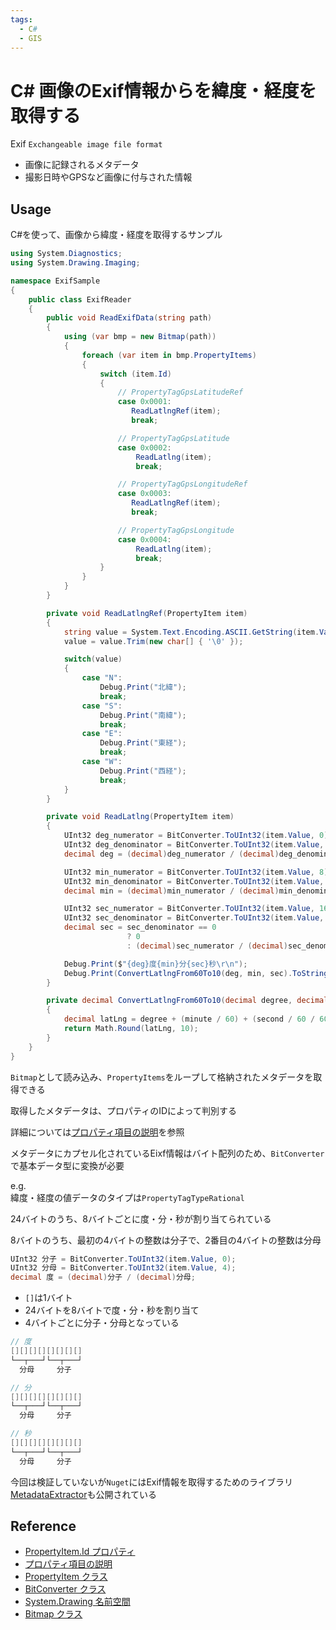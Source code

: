 ```yaml
---
tags:
  - C#
  - GIS
---
```


# C# 画像のExif情報からを緯度・経度を取得する

Exif `Exchangeable image file format`

* 画像に記録されるメタデータ
* 撮影日時やGPSなど画像に付与された情報

## Usage

C#を使って、画像から緯度・経度を取得するサンプル

```cs
using System.Diagnostics;
using System.Drawing.Imaging;

namespace ExifSample
{
    public class ExifReader
    {
        public void ReadExifData(string path)
        {
            using (var bmp = new Bitmap(path))
            {
                foreach (var item in bmp.PropertyItems)
                {
                    switch (item.Id)
                    {
                        // PropertyTagGpsLatitudeRef
                        case 0x0001:
                           ReadLatlngRef(item);
                           break;

                        // PropertyTagGpsLatitude
                        case 0x0002:
                            ReadLatlng(item);
                            break;

                        // PropertyTagGpsLongitudeRef
                        case 0x0003:
                           ReadLatlngRef(item);
                           break;

                        // PropertyTagGpsLongitude
                        case 0x0004:
                            ReadLatlng(item);
                            break;
                    }
                }
            }
        }

        private void ReadLatlngRef(PropertyItem item)
        {
            string value = System.Text.Encoding.ASCII.GetString(item.Value);
            value = value.Trim(new char[] { '\0' });

            switch(value)
            {
                case "N":
                    Debug.Print("北緯");
                    break;
                case "S":
                    Debug.Print("南緯");
                    break;
                case "E":
                    Debug.Print("東経");
                    break;
                case "W":
                    Debug.Print("西経");
                    break;
            }
        }

        private void ReadLatlng(PropertyItem item)
        {
            UInt32 deg_numerator = BitConverter.ToUInt32(item.Value, 0);
            UInt32 deg_denominator = BitConverter.ToUInt32(item.Value, 4);
            decimal deg = (decimal)deg_numerator / (decimal)deg_denominator;

            UInt32 min_numerator = BitConverter.ToUInt32(item.Value, 8);
            UInt32 min_denominator = BitConverter.ToUInt32(item.Value, 12);
            decimal min = (decimal)min_numerator / (decimal)min_denominator;

            UInt32 sec_numerator = BitConverter.ToUInt32(item.Value, 16);
            UInt32 sec_denominator = BitConverter.ToUInt32(item.Value, 20);
            decimal sec = sec_denominator == 0
                          ? 0
                          : (decimal)sec_numerator / (decimal)sec_denominator;

            Debug.Print($"{deg}度{min}分{sec}秒\r\n");
            Debug.Print(ConvertLatlngFrom60To10(deg, min, sec).ToString());
        }

        private decimal ConvertLatlngFrom60To10(decimal degree, decimal minute, decimal second)
        {
            decimal latLng = degree + (minute / 60) + (second / 60 / 60);
            return Math.Round(latLng, 10);
        }
    }
}
```

`Bitmap`として読み込み、`PropertyItems`をループして格納されたメタデータを取得できる

取得したメタデータは、プロパティのIDによって判別する

詳細については[プロパティ項目の説明](https://learn.microsoft.com/ja-jp/windows/win32/gdiplus/-gdiplus-constant-property-item-descriptions?redirectedfrom=MSDN)を参照

メタデータにカプセル化されているEixf情報はバイト配列のため、`BitConverter`で基本データ型に変換が必要

e.g.<br>
緯度・経度の値データのタイプは`PropertyTagTypeRational`

24バイトのうち、8バイトごとに度・分・秒が割り当てられている

8バイトのうち、最初の4バイトの整数は分子で、2番目の4バイトの整数は分母

```cs
UInt32 分子 = BitConverter.ToUInt32(item.Value, 0);
UInt32 分母 = BitConverter.ToUInt32(item.Value, 4);
decimal 度 = (decimal)分子 / (decimal)分母;
```

* `[]`は1バイト
* 24バイトを8バイトで度・分・秒を割り当て
* 4バイトごとに分子・分母となっている

```cs
// 度
[][][][][][][][]
└──┬───┘└──┬───┘
  分母     分子

// 分
[][][][][][][][]
└──┬───┘└──┬───┘
  分母     分子

// 秒
[][][][][][][][]
└──┬───┘└──┬───┘
  分母     分子
```

今回は検証していないが`Nuget`にはExif情報を取得するためのライブラリ[MetadataExtractor](https://github.com/drewnoakes/metadata-extractor-dotnet)も公開されている

## Reference
* [PropertyItem.Id プロパティ](https://learn.microsoft.com/ja-jp/dotnet/api/system.drawing.imaging.propertyitem.id?view=dotnet-plat-ext-7.0)
* [プロパティ項目の説明](https://learn.microsoft.com/ja-jp/windows/win32/gdiplus/-gdiplus-constant-property-item-descriptions?redirectedfrom=MSDN)
* [PropertyItem クラス](https://learn.microsoft.com/ja-jp/dotnet/api/system.drawing.imaging.propertyitem?view=dotnet-plat-ext-7.0)
* [BitConverter クラス](https://learn.microsoft.com/ja-jp/dotnet/api/system.bitconverter?view=net-7.0)
* [System.Drawing 名前空間](https://learn.microsoft.com/ja-jp/dotnet/api/system.drawing?view=dotnet-plat-ext-7.0)
* [Bitmap クラス](https://learn.microsoft.com/ja-jp/dotnet/api/system.drawing.bitmap?view=dotnet-plat-ext-7.0)

